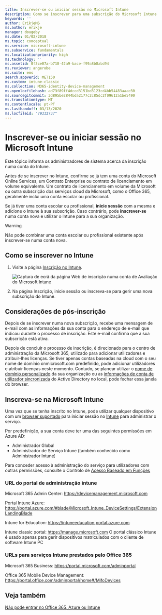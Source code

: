 ```yaml
---
title: Inscrever-se ou iniciar sessão no Microsoft Intune
description: Como se inscrever para uma subscrição do Microsoft Intune ou iniciar a sua subscrição.
keywords: ''
author: ErikjeMS
ms.author: erikje
manager: dougeby
ms.date: 01/02/2018
ms.topic: conceptual
ms.service: microsoft-intune
ms.subservice: fundamentals
ms.localizationpriority: high
ms.technology: ''
ms.assetid: 0f3ce07a-b718-42a9-bace-f99a8b8abd94
ms.reviewer: angerobe
ms.suite: ems
search.appverid: MET150
ms.custom: intune-classic
ms.collection: M365-identity-device-management
ms.openlocfilehash: ad73f89ff4dccd3151bd3123cd4bb54483aaae30
ms.sourcegitcommit: 3d895be2844bda2177c2c85dc2f09612a1be5490
ms.translationtype: MT
ms.contentlocale: pt-PT
ms.lasthandoff: 03/13/2020
ms.locfileid: "79332737"
---
```

# <a name="sign-up-or-sign-in-to-microsoft-intune"></a>Inscrever-se ou iniciar sessão no Microsoft Intune

Este tópico informa os administradores de sistema acerca da inscrição numa conta do Intune.

Antes de se inscrever no Intune, confirme se já tem uma conta do Microsoft Online Services, um Contrato Enterprise ou contrato de licenciamento em volume equivalente. Um contrato de licenciamento em volume da Microsoft ou outra subscrição dos serviços cloud da Microsoft, como o Office 365, geralmente inclui uma conta escolar ou profissional.

Se já tiver uma conta escolar ou profissional, **inicie sessão** com a mesma e adicione o Intune à sua subscrição. Caso contrário, pode **inscrever-se** numa conta nova e utilizar o Intune para a sua organização.

>[!WARNING]
>Não pode combinar uma conta escolar ou profissional existente após inscrever-se numa conta nova.

## <a name="how-to-sign-up-for-intune"></a>Como se inscrever no Intune

1. Visite a página [Inscrição no Intune](https://admin.microsoft.com/Signup/Signup.aspx?OfferId=40BE278A-DFD1-470a-9EF7-9F2596EA7FF9&dl=INTUNE_A&ali=1#0%20).

   ![Captura de ecrã da página Web de inscrição numa conta de Avaliação do Microsoft Intune](./media/account-sign-up/account-sign-up-site.png)

2. Na página Inscrição, inicie sessão ou inscreva-se para gerir uma nova subscrição do Intune.

## <a name="post-sign-up-considerations"></a>Considerações de pós-inscrição

Depois de se inscrever numa nova subscrição, recebe uma mensagem de e-mail com as informações da sua conta para o endereço de e-mail que indicou durante o processo de inscrição. Este e-mail confirma que a sua subscrição está ativa.

Depois de concluir o processo de inscrição, é direcionado para o centro de administração da Microsoft 365, utilizado para adicionar utilizadores e atribuir-lhes licenças. Se tiver apenas contas baseadas na cloud com o seu nome de domínio onmicrosoft.com predefinido, pode adicionar utilizadores e atribuir licenças neste momento. Contudo, se planear utilizar o [nome de domínio personalizado](custom-domain-name-configure.md) da sua organização ou as [informações de conta de utilizador sincronizada](users-add.md#sync-active-directory-and-add-users-to-intune) do Active Directory no local, pode fechar essa janela do browser.

## <a name="sign-in-to-microsoft-intune"></a>Inscreva-se na Microsoft Intune

Uma vez que se tenha inscrito no Intune, pode utilizar qualquer dispositivo com um [browser suportado](supported-devices-browsers.md#intune-supported-web-browsers) para iniciar sessão no [Intune](https://go.microsoft.com/fwlink/?linkid=2090973) para administrar o serviço.

Por predefinição, a sua conta deve ter uma das seguintes permissões em Azure AD:

- Administrador Global
- Administrador de Serviço Intune (também conhecido como Administrador Intune)

Para conceder acesso à administração do serviço para utilizadores com outras permissões, consulte o Controlo de [Acesso Baseado em Funções](role-based-access-control.md)

### <a name="intune-admin-portal-url"></a>URL do portal de administração intune

Microsoft 365 Admin Center: https://devicemanagement.microsoft.com

Portal Intune Azure: https://portal.azure.com/#blade/Microsoft_Intune_DeviceSettings/ExtensionLandingBlade

Intune for Education: https://intuneeducation.portal.azure.com

Intune classic portal: https://manage.microsoft.com O portal clássico Intune é usado apenas para gerir dispositivos matriculados com o cliente de software Intune PC

### <a name="urls-for-intune-services-provided-by-office-365"></a>URLs para serviços Intune prestados pelo Office 365

Microsoft 365 Business: https://portal.microsoft.com/adminportal

Office 365 Mobile Device Management: https://portal.office.com/adminportal/home#/MifoDevices

## <a name="see-also"></a>Veja também

[Não pode entrar no Office 365, Azure ou Intune](https://support.microsoft.com/help/2412085)
